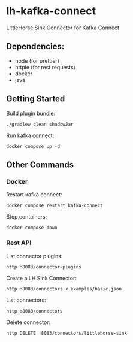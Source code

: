 # lh-kafka-connect

LittleHorse Sink Connector for Kafka Connect

## Dependencies:

- node (for prettier)
- httpie (for rest requests)
- docker
- java

## Getting Started

Build plugin bundle:

```shell
./gradlew clean shadowJar
```

Run kafka connect:

```shell
docker compose up -d
```

## Other Commands

### Docker

Restart kafka connect:

```shell
docker compose restart kafka-connect
```

Stop containers:

```shell
docker compose down
```

### Rest API

List connector plugins:

```shell
http :8083/connector-plugins
```

Create a LH Sink Connector:

```shell
http :8083/connectors < examples/basic.json
```

List connectors:

```shell
http :8083/connectors
```

Delete connector:

```shell
http DELETE :8083/connectors/littlehorse-sink
```

